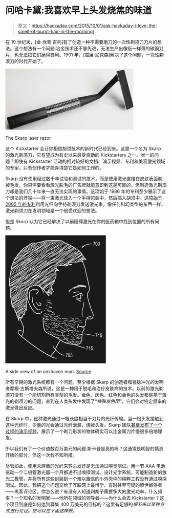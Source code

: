 # 问哈卡黛:我喜欢早上头发烧焦的味道

> 原文：<https://hackaday.com/2015/10/01/ask-hackaday-i-love-the-smell-of-burnt-hair-in-the-morning/>

在 19 世纪末，[金·坎普·吉列]有了创造一种不需要磨刀的一次性剃须刀刀片的想法。这个想法有一个问题:冶金技术还不够先进，无法生产出像纸一样薄的碳钢刀片，也无法把它们磨得锋利。1901 年，[威廉·尼克森]解决了这个问题，一次性剃须刀的时代开始了。

![The Skarp laser razor. Source](img/134973c096300c056f2d7f547553b5b3.png)

The Skarp laser razor

这个 Kickstarter 会让你相信胡须技术的新时代已经到来。这是一个名为 Skarp 的激光剃须刀，它有望成为有史以来最受资助的 Kickstarters 之一。唯一的问题？即使有 Kickstarter 活动的相对较好的文档、演示视频、专利和美容激光领域的专家，只有创作者才能弄清楚它是如何工作的。

Skarp 没有使用经过数千年试验和测试的技术，而是使用激光直接在皮肤表面剃掉毛发。你只需要看看激光脱毛的广告牌就能意识到这是可能的，但制造激光剃须刀却是我们几十年来一直无法实现的事情。这项始于 1986 年的专利至少展示了这个想法的开端——将一束激光放入一个手持包装中，然后插入胡须中。[这项始于 2005 年的专利](https://www.google.com/patents/US20080201954?dq=laser+laser+light+shaving&hl=en&sa=X&ved=0CB0Q6AFqFQoTCLmBn6PBncgCFcsXkgodDDQNbQ)利用光纤向手持剃须刀发送激光束。像任何科幻类型的东西一样，激光剃须刀在发明领域是一个很受欢迎的想法。

但是 Skarp 认为它已经解决了以前阻碍激光在你的医药箱中找到位置的所有问题。

![](img/461b483f9d8392d1c02e2b930b2d3d47.png)

A side view of an unshaven man. [Source](https://www.google.com/patents/US20080244912)

所有早期的激光系统都有一个问题，至少根据 Skarp 的创造者和强脉冲光的发明者摩根·古斯塔夫森所说，这是一种用于脱毛和治疗皮肤病的技术。以前的激光剃须刀没有一个能切割所有类型的毛发。金色、灰色、红色和金色的头发都是基于激光的剃须刀的问题，直到在人类头发中发现了“*特殊发色团”*，它们会对特定频率的激光做出反应。

在 Skarp 中，这种激光通过一根长度相当于刀片的光纤传输。当一根头发接触到这种光纤时，少量的光会通过光纤泄漏，烧掉头发。Skarp 团队[甚至发布了一个过程的演示视频](https://www.kickstarter.com/projects/skarp/the-skarp-laser-razor-21st-century-shaving/posts/1364296)，展示了一个剃刀形状的物体确实可以比金属刀片慢很多倍地理发。

所以我们有了一个价值数百万美元的问题:斯卡普是真的吗？这通常是明智的猜测开始的部分，但这一次我不知所措。

尽管如此，使用未屏蔽的光纤来剪头发还是无法通过嗅觉测试。用一节 AAA 电池驱动一个二极管激光器一个月都通不过嗅探测试。设计光学系统，可能制造新的激光二极管，并将所有这些封装到一个难以置信的小外壳中的纯粹工程没有通过嗅探测试。因此，我把这个问题交给了互联网上最博学、有时甚至可疑的愤世嫉俗者——黑客评论区。你怎么说？有没有人知道剃胡子需要多大的激光功率，什么频率？一个知名的发明家——他所在领域的领导者——为什么会去 Kickstarter？这个项目到底是如何达到募集 400 万美元的目标的？这里有足够的*细节来以某种方式进行论证。您可以在下面这样做。*